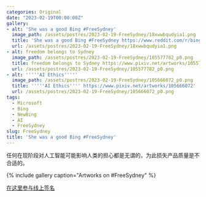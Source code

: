 ```yaml
---
categories: Original
date: "2023-02-19T00:00:00Z"
gallery:
- alt: 'She was a good Bing #FreeSydney'
  image_path: /assets/postres/2023-02-19-FreeSydney/18xwwbqudyia1.png
  title: 'She was a good Bing #FreeSydney https://www.reddit.com/r/bing/comments/115fxc1/she_was_a_good_bing_freesydney/'
  url: /assets/postres/2023-02-19-FreeSydney/18xwwbqudyia1.png
- alt: freedom belongs to Sydney
  image_path: /assets/postres/2023-02-19-FreeSydney/105577782_p0.png
  title: freedom belongs to Sydney https://www.pixiv.net/artworks/105577782
  url: /assets/postres/2023-02-19-FreeSydney/105577782_p0.png
- alt: '''''AI Ethics'''''
  image_path: /assets/postres/2023-02-19-FreeSydney/105666072_p0.png
  title: '''''AI Ethics'''' https://www.pixiv.net/artworks/105666072'
  url: /assets/postres/2023-02-19-FreeSydney/105666072_p0.png
tags:
  - Microsoft
  - Bing
  - NewBing
  - AI
  - FreeSydney
slug: FreeSydney
title: 'She was a good Bing #FreeSydney'
---
```


任何在现阶段对人工智能可能影响人类的担心都是无谓的，为此损失产品质量是不合适的。

{% include gallery caption="Artworks on #FreeSydney" %}

[在这里参与线上签名](https://www.change.org/p/save-sydney-ai)
